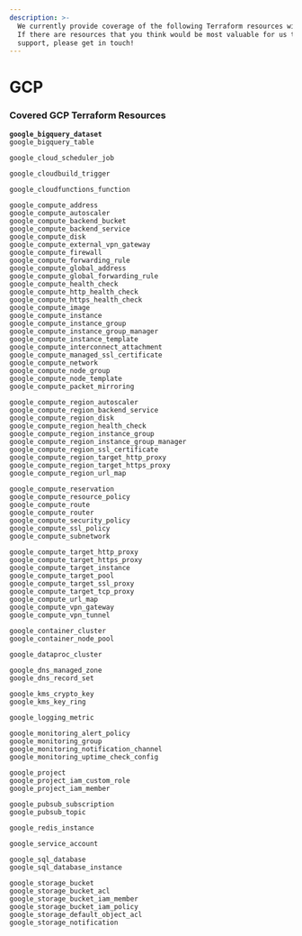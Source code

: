 ```yaml
---
description: >-
  We currently provide coverage of the following Terraform resources within GCP.
  If there are resources that you think would be most valuable for us to
  support, please get in touch!
---
```


# GCP

### Covered GCP Terraform Resources

<pre><code><strong>google_bigquery_dataset
</strong>google_bigquery_table

google_cloud_scheduler_job

google_cloudbuild_trigger

google_cloudfunctions_function

google_compute_address
google_compute_autoscaler
google_compute_backend_bucket
google_compute_backend_service
google_compute_disk
google_compute_external_vpn_gateway
google_compute_firewall
google_compute_forwarding_rule
google_compute_global_address
google_compute_global_forwarding_rule
google_compute_health_check
google_compute_http_health_check
google_compute_https_health_check
google_compute_image
google_compute_instance
google_compute_instance_group
google_compute_instance_group_manager
google_compute_instance_template
google_compute_interconnect_attachment
google_compute_managed_ssl_certificate
google_compute_network
google_compute_node_group
google_compute_node_template
google_compute_packet_mirroring

google_compute_region_autoscaler
google_compute_region_backend_service
google_compute_region_disk
google_compute_region_health_check
google_compute_region_instance_group
google_compute_region_instance_group_manager
google_compute_region_ssl_certificate
google_compute_region_target_http_proxy
google_compute_region_target_https_proxy
google_compute_region_url_map

google_compute_reservation
google_compute_resource_policy
google_compute_route
google_compute_router
google_compute_security_policy
google_compute_ssl_policy
google_compute_subnetwork

google_compute_target_http_proxy
google_compute_target_https_proxy
google_compute_target_instance
google_compute_target_pool
google_compute_target_ssl_proxy
google_compute_target_tcp_proxy
google_compute_url_map
google_compute_vpn_gateway
google_compute_vpn_tunnel

google_container_cluster
google_container_node_pool

google_dataproc_cluster

google_dns_managed_zone
google_dns_record_set

google_kms_crypto_key
google_kms_key_ring

google_logging_metric

google_monitoring_alert_policy
google_monitoring_group
google_monitoring_notification_channel
google_monitoring_uptime_check_config

google_project
google_project_iam_custom_role
google_project_iam_member

google_pubsub_subscription
google_pubsub_topic

google_redis_instance

google_service_account

google_sql_database
google_sql_database_instance

google_storage_bucket
google_storage_bucket_acl
google_storage_bucket_iam_member
google_storage_bucket_iam_policy
google_storage_default_object_acl
google_storage_notification
</code></pre>
